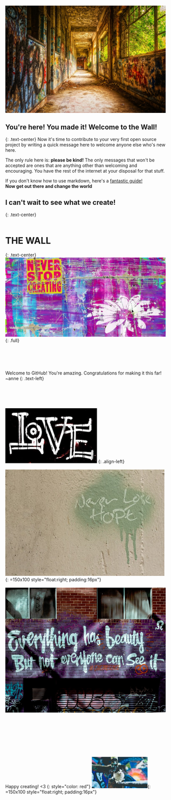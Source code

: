 ![Photo by Tama66 via Pixabay](images/pixabay_Tama66.jpg)

## You're here! You made it! Welcome to the Wall!
{: .text-center}
Now it's time to contribute to your very first open source project by writing a quick message here to welcome anyone else who's new here. 

The only rule here is: **please be kind!** The only messages that won't be accepted are ones that are anything other than welcoming and encouraging. You have the rest of the internet at your disposal for that stuff.

If you don't know how to use markdown, here's a [fantastic guide!](http://agea.github.io/tutorial.md/)
<br>
**Now get out there and change the world**


## I can't wait to see what we create!
{: .text-center}
<br>
<br>
# THE WALL
{: .text-center}
![Image by ShonEjai via Pixabay](images/pixabay_ShonEjai.jpg)
{: .full}
<br>
<br>
<br>
<br>
<br>
<br>
Welcome to GitHub! You're amazing. Congratulations for making it this far! ~anne 
{: .text-left}
<br>
<br>
<br>
<br>
<br>
<br>
![Image by pixel2013 via Pixabay](images/pixabay_pixel2013.jpg)
{: .align-left}
<br>
<br>
![Image by ShonEjai via Pixabay](images/pixabay_ShonEjai(hope).jpg)
{: =150x100 style="float:right; padding:16px"}
<br>
<br>
![Image by StockSnap via Pixabay](images/pixabay_StockSnap(beauty).jpg)
<br>
<br>
<br>
<br>
<br>
<br>
<br>
<br>
<br>
Happy creating! <3
{: style="color: red"}
![Image by StockSnap via Pixabay](images/pixabay_StockSnap(cat).jpg){: =150x100 style="float:right; padding:16px"}
<br>
<br>
<br>
<br>
<br>
<br>
<br>
<br>
